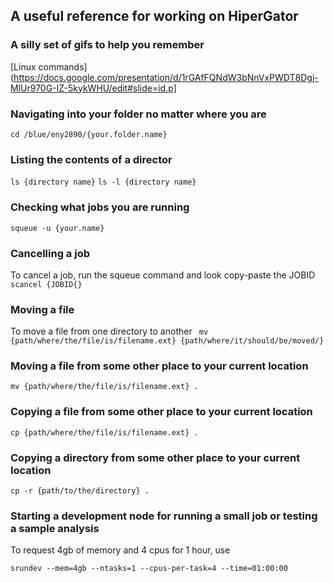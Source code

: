 ## A useful reference for working on HiperGator

### A silly set of gifs to help you remember

[Linux commands](https://docs.google.com/presentation/d/1rGAfFQNdW3bNnVxPWDT8Dgj-MlUr970G-IZ-5kykWHU/edit#slide=id.p]


### Navigating into your folder no matter where you are
```cd /blue/eny2890/{your.folder.name}```

### Listing the contents of a director
```ls {directory name}```
```ls -l {directory name}```

### Checking what jobs you are running
```squeue -u {your.name}```

### Cancelling a job 
To cancel a job, run the squeue command and look copy-paste the JOBID
```scancel {JOBID{}```

### Moving a file 
To move a file from one directory to another 
``` mv {path/where/the/file/is/filename.ext} {path/where/it/should/be/moved/}```

### Moving a file from some other place to your current location
```mv {path/where/the/file/is/filename.ext} .```

### Copying a file from some other place to your current location
```cp {path/where/the/file/is/filename.ext} .```

### Copying a directory from some other place to your current location
```cp -r {path/to/the/directory} .```


### Starting a development node for running a small job or testing a sample analysis

To request 4gb of memory and 4 cpus for 1 hour, use

```module load ufrc 
srundev --mem=4gb --ntasks=1 --cpus-per-task=4 --time=01:00:00 
```